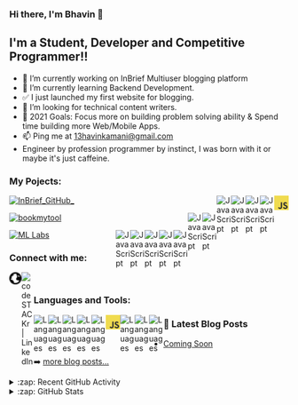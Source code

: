 ### Hi there, I'm Bhavin 👋

## I'm a Student, Developer and Competitive Programmer!!

- 🔭 I’m currently working on InBrief Multiuser blogging platform
- 🌱 I’m currently learning Backend Development.
- ✅ I just launched my first website for blogging.
- 👯 I’m looking for technical content writers.
- 🥅 2021 Goals: Focus more on building problem solving ability & Spend time building more Web/Mobile Apps.
- 📫 Ping me at 13havinkamani@gmail.com
- Engineer by profession programmer by instinct, I was born with it or maybe it's just caffeine.

### My Pojects:
[![InBrief_GitHub_](https://user-images.githubusercontent.com/46283833/97402396-7f43ee80-1918-11eb-9fdd-f37f243f2acb.png)](https://www.inbrief.dev) 
<img align="right" alt="JavaScript" width="26px" src="https://raw.githubusercontent.com/github/explore/80688e429a7d4ef2fca1e82350fe8e3517d3494d/topics/javascript/javascript.png" />
<img align="right" alt="JavaScript" width="26px" src="https://user-images.githubusercontent.com/46283833/97410806-88878800-1925-11eb-8726-855c11728a72.png" />
<img align="right" alt="JavaScript" width="26px" src="https://user-images.githubusercontent.com/46283833/97412416-8d4d3b80-1927-11eb-94e3-110f7ce0ffbd.png" />
<img align="right" alt="JavaScript" width="26px" src="https://user-images.githubusercontent.com/46283833/97412675-e1582000-1927-11eb-9145-5be78d814826.png" />
<img align="right" alt="JavaScript" width="26px" src="https://user-images.githubusercontent.com/46283833/97414975-a73c4d80-192a-11eb-9de1-a772a702ed7b.png" />


[![bookmytool](https://user-images.githubusercontent.com/46283833/97413254-925eba80-1928-11eb-9bd6-b5da895ba129.png)](https://play.google.com/store/apps/details?id=com.schimmel.bookmytool&hl=en)
<img align="right" alt="JavaScript" width="26px" src="https://user-images.githubusercontent.com/46283833/97413911-56782500-1929-11eb-886f-36dd5df665cd.png" />
<img align="right" alt="JavaScript" width="26px" src="https://user-images.githubusercontent.com/46283833/97414000-7576b700-1929-11eb-94dd-bdaa1a83e9c6.png" />


[![ML Labs](https://user-images.githubusercontent.com/46283833/97414290-cf777c80-1929-11eb-92db-ea665be8ddfb.png)](https://github.com/KamaniBhavin/ML-Labs/blob/master/Screencasts/ezgif.com-video-to-gif.gif)
<img align="right" alt="JavaScript" width="26px" src="https://user-images.githubusercontent.com/46283833/97413911-56782500-1929-11eb-886f-36dd5df665cd.png" />
<img align="right" alt="JavaScript" width="26px" src="https://user-images.githubusercontent.com/46283833/97414000-7576b700-1929-11eb-94dd-bdaa1a83e9c6.png" />
<img align="right" alt="JavaScript" width="26px" src="https://user-images.githubusercontent.com/46283833/97414533-1b2a2600-192a-11eb-8378-c2f52a8c6f79.png" />
<img align="right" alt="JavaScript" width="26px" src="https://user-images.githubusercontent.com/46283833/97414680-4ca2f180-192a-11eb-8108-16fd6d573e6c.png" />
<img align="right" alt="JavaScript" width="26px" src="https://user-images.githubusercontent.com/46283833/97414975-a73c4d80-192a-11eb-9de1-a772a702ed7b.png" />


### Connect with me:

[<img align="left" alt="codeSTACKr.com" width="22px" src="https://raw.githubusercontent.com/iconic/open-iconic/master/svg/globe.svg" />](https://www.bhavinkamani.me/)
[<img align="left" alt="codeSTACKr | LinkedIn" width="22px" src="https://cdn.jsdelivr.net/npm/simple-icons@v3/icons/linkedin.svg" />](https://www.linkedin.com/in/bhavin-kamani/)

<br />

### Languages and Tools:

<img align="left" alt="Languages" width="26px" src="https://user-images.githubusercontent.com/46283833/97413911-56782500-1929-11eb-886f-36dd5df665cd.png" />
<img align="left" alt="Languages" width="26px" src="https://user-images.githubusercontent.com/46283833/97414000-7576b700-1929-11eb-94dd-bdaa1a83e9c6.png" />
<img align="left" alt="Languages" width="26px" src="https://user-images.githubusercontent.com/46283833/97414533-1b2a2600-192a-11eb-8378-c2f52a8c6f79.png" />
<img align="left" alt="Languages" width="26px" src="https://user-images.githubusercontent.com/46283833/97414680-4ca2f180-192a-11eb-8108-16fd6d573e6c.png" />
<img align="left" alt="Languages" width="26px" src="https://user-images.githubusercontent.com/46283833/97414975-a73c4d80-192a-11eb-9de1-a772a702ed7b.png" />
<img align="left" alt="Languages" width="26px" src="https://raw.githubusercontent.com/github/explore/80688e429a7d4ef2fca1e82350fe8e3517d3494d/topics/javascript/javascript.png" />
<img align="left" alt="Languages" width="26px" src="https://user-images.githubusercontent.com/46283833/97410806-88878800-1925-11eb-8726-855c11728a72.png" />
<img align="left" alt="Languages" width="26px" src="https://user-images.githubusercontent.com/46283833/97412416-8d4d3b80-1927-11eb-94e3-110f7ce0ffbd.png" />
<img align="left" alt="Languages" width="26px" src="https://user-images.githubusercontent.com/46283833/97412675-e1582000-1927-11eb-9145-5be78d814826.png" />


### 📕 Latest Blog Posts

<!-- BLOG-POST-LIST:START -->
- [Coming Soon](https://www.inbrief.dev)
<!-- BLOG-POST-LIST:END -->

➡️ [more blog posts...](https://inbrief.dev)

<details>
  <summary>:zap: Recent GitHub Activity</summary>
  
<!--START_SECTION:activity-->

<!--END_SECTION:activity-->

</details>

<details>
  <summary>:zap: GitHub Stats</summary>

  <!---<img align="left" alt="Bhavin Kamani's GitHub Stats" src="https://github-readme-stats.codestackr.vercel.app/api?username=codeSTACKr&show_icons=true&hide_border=true" />

</details>

[website]: "https://www.bhavinkamani.me/"
[linkedin]: https://www.linkedin.com/in/bhavin-kamani/
